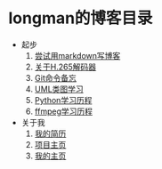 # longman的博客目录
- 起步
    1. [尝试用markdown写博客](src/md/20170720.md) 
    2. [关于H.265解码器](src/md/20170723.md)
    3. [Git命令备忘](src/md/20170725.md)
    4. [UML类图学习](src/md/20170806.md)
    5. [Python学习历程](src/md/20171006.md)
    6. [ffmpeg学习历程](src/md/20171025.md)
- 关于我
    1. [我的简历](src/md/个人简历.md)
    2. [项目主页](https://github.com/LongmanLee) 
    3. [我的主页](https://LongmanLee.github.io)
